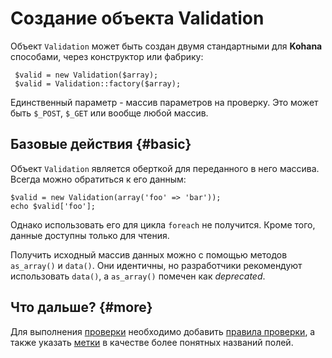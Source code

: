 # Создание объекта Validation

Объект `Validation` может быть создан двумя стандартными для **Kohana** способами, через конструктор или фабрику:

     $valid = new Validation($array);
     $valid = Validation::factory($array);

Единственный параметр - массив параметров на проверку. Это может быть `$_POST`, `$_GET` или вообще любой массив.

## Базовые действия {#basic}

Объект `Validation` является оберткой для переданного в него массива. Всегда можно обратиться к его данным:

    $valid = new Validation(array('foo' => 'bar'));
    echo $valid['foo'];

Однако использовать его для цикла `foreach` не получится. Кроме того, данные доступны только для чтения.

Получить исходный массив данных можно с помощью методов `as_array()` и `data()`. Они идентичны, но разработчики рекомендуют
 использовать `data()`, а `as_array()` помечен как *deprecated*.

## Что дальше? {#more}

Для выполнения [проверки](validation/check) необходимо добавить [правила проверки](validation/rules), а также указать [метки](validation/labels)
 в качестве более понятных названий полей.